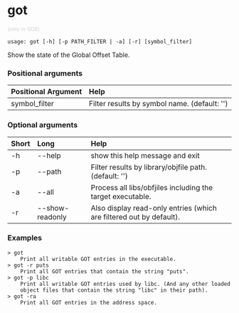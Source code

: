 <!-- THIS PART OF THIS FILE IS AUTOGENERATED. DO NOT MODIFY IT. See scripts/generate-docs.sh -->
# got
<small style="color: lightgray;">(only in GDB)</small>

```text
usage: got [-h] [-p PATH_FILTER | -a] [-r] [symbol_filter]

```

Show the state of the Global Offset Table.
### Positional arguments

|Positional Argument|Help|
| :--- | :--- |
|symbol_filter|Filter results by symbol name. (default: '')|

### Optional arguments

|Short|Long|Help|
| :--- | :--- | :--- |
|-h|--help|show this help message and exit|
|-p|--path|Filter results by library/objfile path. (default: '')|
|-a|--all|Process all libs/obfjiles including the target executable.|
|-r|--show-readonly|Also display read-only entries (which are filtered out by default).|

### Examples
```text
> got
    Print all writable GOT entries in the executable.
> got -r puts
    Print all GOT entries that contain the string "puts".
> got -p libc
    Print all writable GOT entries used by libc. (And any other loaded
    object files that contain the string "libc" in their path).
> got -ra
    Print all GOT entries in the address space.
```

<!-- END OF AUTOGENERATED PART. Do not modify this line or the line below, they mark the end of the auto-generated part of the file. If you want to extend the documentation in a way which cannot easily be done by adding to the command help description, write below the following line. -->
<!-- ------------\>8---- ----\>8---- ----\>8------------ -->

